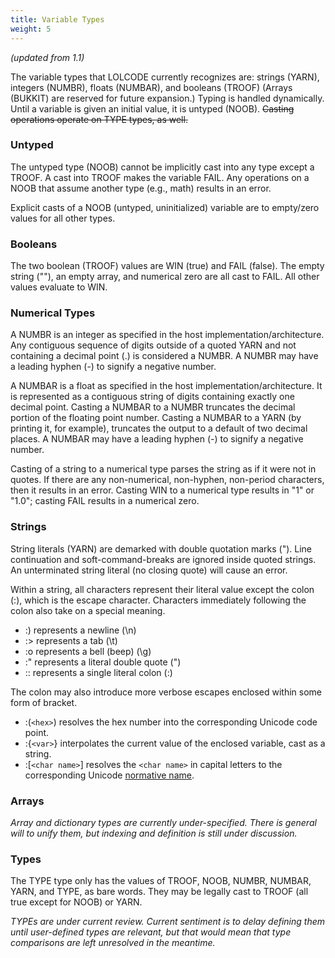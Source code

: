 ```yaml
---
title: Variable Types
weight: 5
---
```


*(updated from 1.1)*

The variable types that LOLCODE currently recognizes are: strings (YARN), integers (NUMBR), floats (NUMBAR), and booleans (TROOF) (Arrays (BUKKIT) are reserved for future expansion.) Typing is handled dynamically. Until a variable is given an initial value, it is untyped (NOOB). ~~Casting operations operate on TYPE types, as well.~~

### Untyped

The untyped type (NOOB) cannot be implicitly cast into any type except a TROOF. A cast into TROOF makes the variable FAIL. Any operations on a NOOB that assume another type (e.g., math) results in an error.

Explicit casts of a NOOB (untyped, uninitialized) variable are to empty/zero values for all other types.

### Booleans

The two boolean (TROOF) values are WIN (true) and FAIL (false). The empty string (""), an empty array, and numerical zero are all cast to FAIL. All other values evaluate to WIN.

### Numerical Types

A NUMBR is an integer as specified in the host implementation/architecture. Any contiguous sequence of digits outside of a quoted YARN and not containing a decimal point (.) is considered a NUMBR. A NUMBR may have a leading hyphen (-) to signify a negative number.

A NUMBAR is a float as specified in the host implementation/architecture. It is represented as a contiguous string of digits containing exactly one decimal point. Casting a NUMBAR to a NUMBR truncates the decimal portion of the floating point number. Casting a NUMBAR to a YARN (by printing it, for example), truncates the output to a default of two decimal places. A NUMBAR may have a leading hyphen (-) to signify a negative number.

Casting of a string to a numerical type parses the string as if it were not in quotes. If there are any non-numerical, non-hyphen, non-period characters, then it results in an error. Casting WIN to a numerical type results in "1" or "1.0"; casting FAIL results in a numerical zero.

### Strings

String literals (YARN) are demarked with double quotation marks ("). Line continuation and soft-command-breaks are ignored inside quoted strings. An unterminated string literal (no closing quote) will cause an error.

Within a string, all characters represent their literal value except the colon (:), which is the escape character. Characters immediately following the colon also take on a special meaning.

* :) represents a newline (\n)
* :> represents a tab (\t)
* :o represents a bell (beep) (\g)
* :" represents a literal double quote (")
* :: represents a single literal colon (:)

The colon may also introduce more verbose escapes enclosed within some form of bracket.

* :(`<hex>`) resolves the hex number into the corresponding Unicode code point.
* :{`<var>`} interpolates the current value of the enclosed variable, cast as a string.
* :[`<char name>`] resolves the `<char name>` in capital letters to the corresponding Unicode [normative name](http://www.unicode.org/Public/4.1.0/ucd/NamesList.txt).

### Arrays

*Array and dictionary types are currently under-specified. There is general will to unify them, but indexing and definition is still under discussion.*

### Types

The TYPE type only has the values of TROOF, NOOB, NUMBR, NUMBAR, YARN, and TYPE, as bare words. They may be legally cast to TROOF (all true except for NOOB) or YARN.

*TYPEs are under current review. Current sentiment is to delay defining them until user-defined types are relevant, but that would mean that type comparisons are left unresolved in the meantime.*
